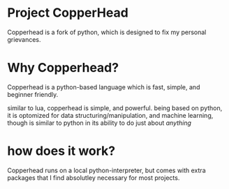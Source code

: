 # Project CopperHead
Copperhead is a fork of python, which is designed to fix my personal grievances.


<h1>Why Copperhead?</h1>
Copperhead is a python-based language which is fast, simple, and beginner friendly. 

similar to lua, copperhead is simple, and powerful. being based on python, it is optomized for data structuring/manipulation, and machine learning, though is similar to python in its ability to do just about *anything*

<h1>how does it work?</h1>
Copperhead runs on a local python-interpreter, but comes with extra packages that I find absolutley necessary for most projects.
